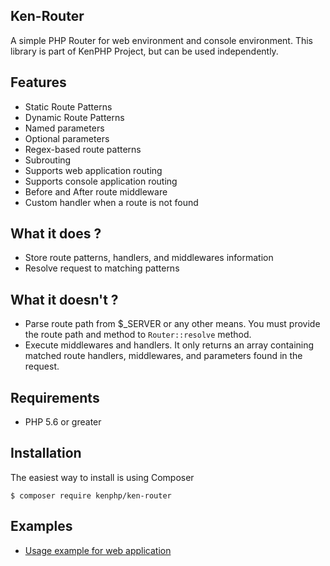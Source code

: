 ## Ken-Router
A simple PHP Router for web environment and console environment.
This library is part of KenPHP Project, but can be used independently.

## Features
- Static Route Patterns
- Dynamic Route Patterns
- Named parameters
- Optional parameters
- Regex-based route patterns
- Subrouting
- Supports web application routing
- Supports console application routing
- Before and After route middleware
- Custom handler when a route is not found

## What it does ?
- Store route patterns, handlers, and middlewares information
- Resolve request to matching patterns

## What it doesn't ?
- Parse route path from $_SERVER or any other means. You must provide the route path and method to `Router::resolve` method.
- Execute middlewares and handlers. It only returns an array containing matched route handlers, middlewares, and parameters found in the request.

## Requirements
- PHP 5.6 or greater

## Installation
The easiest way to install is using Composer
```
$ composer require kenphp/ken-router
```

## Examples
- [Usage example for web application](examples/index.php)
